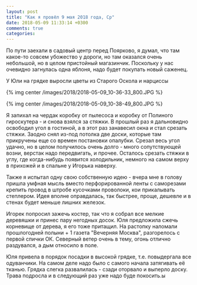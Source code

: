 ```yaml
---
layout: post
title: "Как я провёл 9 мая 2018 года, Ср"
date: 2018-05-09 11:33:14 +0300
comments: true
categories: 
---
```


По пути заехали в садовый центр перед Поярково, я думал, что там какое-то совсем убожество у дороги, но там оказался очень небольшой, но в целом пристойный магазинчик. Поскольку у нас очевидно загнулась одна яблоня, надо будет покупать новый саженец.

У Юли на грядке выросли цветы из Старого Оскола и нарциссы

{% img center /images/2018/2018-05-09_10-36-33_800.JPG %}

{% img center /images/2018/2018-05-09_10-38-49_800.JPG %}

Я запихал на чердак коробку от пылесоса и коробку от Полиного гироскутера - и снова взялся за стяжки. В прошлый раз я дальновидно освободил угол в гостиной, а в этот раз занавесил окна и стал срезать стяжки. Заодно снял из-под потолка две доски, которые там прикручены еще со времен постановки опалубки. Срезал весь угол удачно, но в целом получилось очень долго - много сопутствующей возни, верстак надо передвигать, и прочее. Осталось срезать стяжки в углу, где когда-нибудь появится холодильник, немного на самом верху в прихожей и в спальне у Игорька наверху.  

Также я испытал одну свою собственную идею - вчера мне в голову пришла умфная мысль вместо перфорированной ленты с саморезами крепить провод в штробе кусочками проволоки, кои прикалывать степлером. Идея вполне оправдалась, так быстрее, проще, дешевле и в стенах будет меньше лишних железок.

Игорек попросил зажечь костер, так что я собрал все мелкие деревяшки и принес пару негодных досок. Юля предложила сжечь корневище от дерева, я его тоже притащил. На растопку наломали прошлогодней полыни + 1 газета "Вечерняя Москва", разгорелось с первой спички ОК. Северный ветер очень в тему, огонь отлично раздувался, а дым относило в поле. 

Юля привела в порядок посадки в высокой грядке, т.е. повыдергала все одуванчики. На самом деле надо было с самого начала затягивать её тканью. Грядка слегка развалилась - сзади оторвало и выперло доску. Трава подросла и в следующий раз уже надо буде покосить.ы